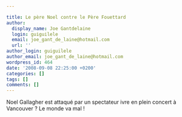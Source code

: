 ```yaml
---

title: Le père Noel contre le Père Fouettard
author:
  display_name: Joe Gantdelaine
  login: guiguilele
  email: joe_gant_de_laine@hotmail.com
  url: ''
author_login: guiguilele
author_email: joe_gant_de_laine@hotmail.com
wordpress_id: 464
date: '2008-09-08 22:25:00 +0200'
categories: []
tags: []
comments: []
---
```

Noel Gallagher est attaqué par un spectateur ivre en plein concert à Vancouver ? Le monde va mal !
